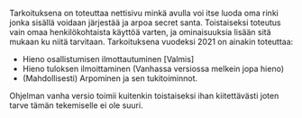 Tarkoituksena on toteuttaa nettisivu minkä avulla voi itse luoda oma rinki jonka sisällä voidaan järjestää ja arpoa secret santa. Toistaiseksi toteutus vain omaa henkilökohtaista käyttöä varten, ja ominaisuuksia lisään sitä mukaan ku niitä tarvitaan. Tarkoituksena vuodeksi 2021 on ainakin toteuttaa:

- Hieno osallistumisen ilmottautuminen [Valmis]
- Hieno tuloksen ilmoittaminen (Vanhassa versiossa melkein jopa hieno)
- (Mahdollisesti) Arpominen ja sen tukitoiminnot.

Ohjelman vanha versio toimii kuitenkin toistaiseksi ihan kiitettävästi joten tarve tämän tekemiselle ei ole suuri.
